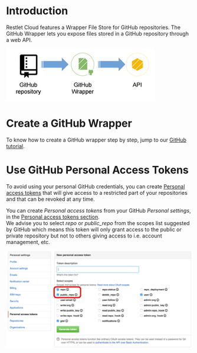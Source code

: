 # Introduction

Restlet Cloud features a Wrapper File Store for GitHub repositories. The GitHub Wrapper lets you expose files stored in a GitHub repository through a web API.

![GitHub to wrapper](images/github-to-wrapper.jpg "GitHub to wrapper")

# Create a GitHub Wrapper

To know how to create a GitHub wrapper step by step, jump to our [GitHub tutorial](/tutorials/github "GitHub tutorial").

# <a class="anchor" name="personal-access-tokens"></a>Use GitHub Personal Access Tokens

To avoid using your personal GitHub credentials, you can create <a href="https://help.github.com/articles/creating-an-access-token-for-command-line-use/" target="_blank">Personal access tokens</a> that will give access to a restricted part of your repositories and that can be revoked at any time.

You can create *Personal access tokens* from your GitHub *Personal settings*, in the <a href="https://github.com/settings/tokens" target="_blank">Personal access tokens section</a>.  
We advise you to select *repo* or *public_repo* from the scopes list suggested by GitHub which means this token will only grant access to the public or private repository but not to others giving access to i.e. account management, etc.

![Personal access tokens](images/github-perso-access-tokens.jpg "Personal access tokens")
